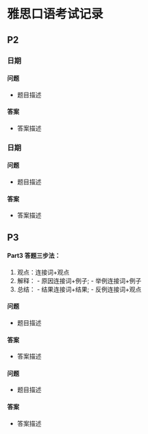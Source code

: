# 雅思口语考试记录

## P2

### 日期

#### 问题

- 题目描述

#### 答案

- 答案描述

### 日期

#### 问题

- 题目描述

#### 答案

- 答案描述

## P3

#### Part3 答题三步法：
1. 观点：连接词+观点
2. 解释： - 原因连接词+例子; - 举例连接词+例子
3. 总结： - 结果连接词+结果; - 反例连接词+观点



#### 问题

- 题目描述

#### 答案

- 答案描述

#### 问题

- 题目描述

#### 答案

- 答案描述